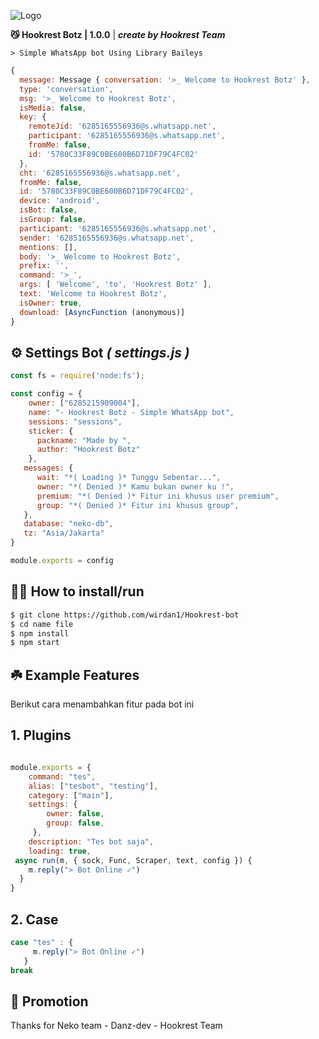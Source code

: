 ![Logo](https://i.supa.codes/y7Jm2W)

**😼 Hookrest Botz | 1.0.0** | ***create by Hookrest Team***


```> Simple WhatsApp bot Using Library Baileys```

```javascript
{
  message: Message { conversation: '>_ Welcome to Hookrest Botz' },
  type: 'conversation',
  msg: '>_ Welcome to Hookrest Botz',
  isMedia: false,
  key: {
    remoteJid: '6285165556936@s.whatsapp.net',
    participant: '6285165556936@s.whatsapp.net',
    fromMe: false,
    id: '5780C33F89C0BE600B6D71DF79C4FC02'
  },
  cht: '6285165556936@s.whatsapp.net',
  fromMe: false,
  id: '5780C33F89C0BE600B6D71DF79C4FC02',
  device: 'android',
  isBot: false,
  isGroup: false,
  participant: '6285165556936@s.whatsapp.net',
  sender: '6285165556936@s.whatsapp.net',
  mentions: [],
  body: '>_ Welcome to Hookrest Botz',
  prefix: '',
  command: '>_',
  args: [ 'Welcome', 'to', 'Hookrest Botz' ],
  text: 'Welcome to Hookrest Botz',
  isOwner: true,
  download: [AsyncFunction (anonymous)]
}
```
## ⚙️ Settings Bot ***( settings.js )***

```javascript
const fs = require('node:fs');

const config = {
    owner: ["6285215909004"],
    name: "- Hookrest Botz - Simple WhatsApp bot",
    sessions: "sessions",
    sticker: {
      packname: "Made by ",
      author: "Hookrest Botz"
    },
   messages: {
      wait: "*( Loading )* Tunggu Sebentar...",
      owner: "*( Denied )* Kamu bukan owner ku !",
      premium: "*( Denied )* Fitur ini khusus user premium",
      group: "*( Denied )* Fitur ini khusus group",
   },
   database: "neko-db",
   tz: "Asia/Jakarta"
}

module.exports = config
```


## 👨‍💻 How to install/run


```bash
$ git clone https://github.com/wirdan1/Hookrest-bot
$ cd name file
$ npm install
$ npm start
```

## ☘️ Example Features
Berikut cara menambahkan fitur pada bot ini

## 1. Plugins

```javascript

module.exports = {
    command: "tes",
    alias: ["tesbot", "testing"],
    category: ["main"],
    settings: {
        owner: false,
        group: false,
     },
    description: "Tes bot saja",
    loading: true,
 async run(m, { sock, Func, Scraper, text, config }) {
    m.reply("> Bot Online ✓")
  }
}
```
## 2. Case

```javascript
case "tes" : {
     m.reply("> Bot Online ✓")
   }
break
```
## 📢 Promotion 
Thanks for
Neko team - 
Danz-dev - 
Hookrest Team
